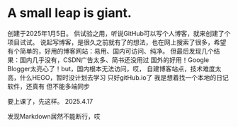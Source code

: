 # A small leap is giant.
创建于2025年1月5日。
供试验之用，听说GitHub可以写个人博客，就来创建了个项目试试。
说起写博客，是很久之前就有了的想法，也在网上搜索了很多，希望有个简单的，好用的博客网站：易用、国内可访问、纯净。
但最后发现几个结果：国内几乎没有，CSDN广告太多、简书还没用过
国外的好用！Google Blogger太亮心了！but，国内根本无法访问，哎，
自建博客站点，技术难度太高，什么HEGO，暂时没计划去学习
只好gitHub.io了
我是想着找一个本地的日记软件，还真有
但不能多端同步

要上课了，先这样。
2025.4.17

发现Markdown居然不能断行，哎
